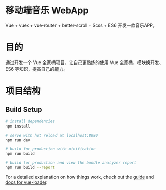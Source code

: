 # 移动端音乐 WebApp

Vue + vuex + vue-router + better-scroll + Scss + ES6 开发一款音乐APP。



# 目的

通过开发一个 Vue 全家桶项目，让自己更熟练的使用 Vue 全家桶、模块换开发、ES6 等知识，提高自己的能力。



# 项目结构


## Build Setup

```bash
# install dependencies
npm install

# serve with hot reload at localhost:8080
npm run dev

# build for production with minification
npm run build

# build for production and view the bundle analyzer report
npm run build --report
```

For a detailed explanation on how things work, check out the [guide](http://vuejs-templates.github.io/webpack/) and [docs for vue-loader](http://vuejs.github.io/vue-loader).